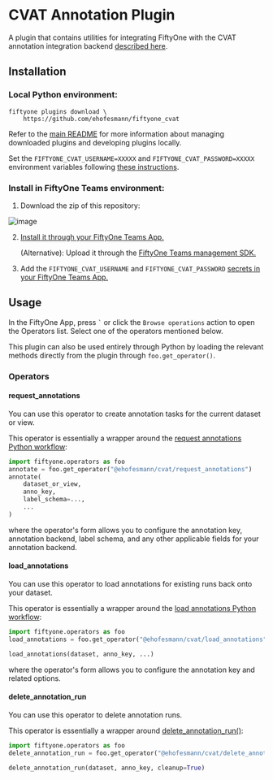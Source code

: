# CVAT Annotation Plugin

A plugin that contains utilities for integrating FiftyOne with the CVAT annotation integration backend
[described here](https://docs.voxel51.com/integrations/CVAT.html).

## Installation

### Local Python environment:

```shell
fiftyone plugins download \
    https://github.com/ehofesmann/fiftyone_cvat
```

Refer to the [main README](https://github.com/voxel51/fiftyone-plugins) for
more information about managing downloaded plugins and developing plugins
locally.

Set the `FIFTYONE_CVAT_USERNAME=XXXXX` and `FIFTYONE_CVAT_PASSWORD=XXXXX` environment variables following [these instructions](https://docs.voxel51.com/integrations/cvat.html#authentication).

### Install in FiftyOne Teams environment:

1) Download the zip of this repository:

![image](https://github.com/ehofesmann/fiftyone_labelbox/assets/21222883/2adb370b-e52e-4141-b7d0-3e39b502019f)

2) [Install it through your FiftyOne Teams App.](https://docs.voxel51.com/teams/teams_plugins.html#installing-a-plugin)

    (Alternative): Upload it through the [FiftyOne Teams management SDK.](https://docs.voxel51.com/teams/management_sdk.html#fiftyone.management.plugin.upload_plugin)

3) Add the `FIFTYONE_CVAT_USERNAME` and `FIFTYONE_CVAT_PASSWORD` [secrets in your FiftyOne Teams App.](https://docs.voxel51.com/teams/secrets.html)

## Usage

In the FiftyOne App, press `` ` `` or click the `Browse operations` action to open the Operators list. Select one of the operators mentioned below.

This plugin can also be used entirely through Python by loading the relevant methods directly from the plugin through `foo.get_operator()`.


### Operators

#### request_annotations

You can use this operator to create annotation tasks for the current dataset or
view.

This operator is essentially a wrapper around the
[request annotations Python workflow](https://docs.voxel51.com/user_guide/annotation.html#requesting-annotations):

```py
import fiftyone.operators as foo
annotate = foo.get_operator("@ehofesmann/cvat/request_annotations")
annotate(
    dataset_or_view,
    anno_key,
    label_schema=...,
    ...
)
```

where the operator's form allows you to configure the annotation key,
annotation backend, label schema, and any other applicable fields for your
annotation backend.

#### load_annotations

You can use this operator to load annotations for existing runs back onto your
dataset.

This operator is essentially a wrapper around the
[load annotations Python workflow](https://docs.voxel51.com/user_guide/annotation.html#loading-annotations):

```py
import fiftyone.operators as foo
load_annotations = foo.get_operator("@ehofesmann/cvat/load_annotations")

load_annotations(dataset, anno_key, ...)
```

where the operator's form allows you to configure the annotation key and
related options.

#### delete_annotation_run

You can use this operator to delete annotation runs.

This operator is essentially a wrapper around
[delete_annotation_run()](https://docs.voxel51.com/api/fiftyone.core.collections.html#fiftyone.core.collections.SampleCollection.delete_annotation_run):

```py
import fiftyone.operators as foo
delete_annotation_run = foo.get_operator("@ehofesmann/cvat/delete_annotation_run")

delete_annotation_run(dataset, anno_key, cleanup=True)
```
